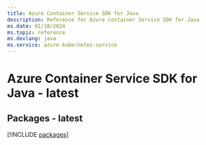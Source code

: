 ```yaml
---
title: Azure Container Service SDK for Java
description: Reference for Azure Container Service SDK for Java
ms.date: 01/18/2024
ms.topic: reference
ms.devlang: java
ms.service: azure-kubernetes-service
---
```

# Azure Container Service SDK for Java - latest
## Packages - latest
[!INCLUDE [packages](container-service-index.md)]
